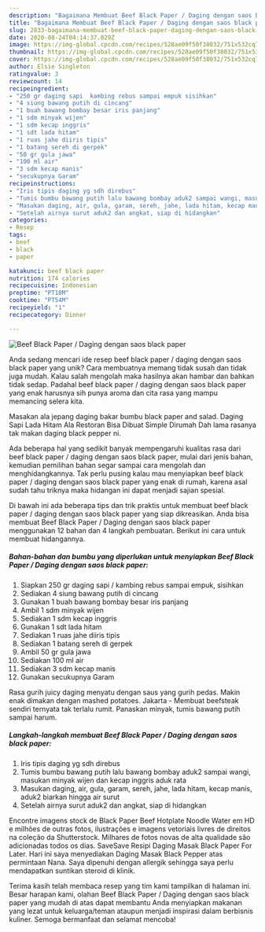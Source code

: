 ```yaml
---
description: "Bagaimana Membuat Beef Black Paper / Daging dengan saos black paper yang Bikin Ngiler"
title: "Bagaimana Membuat Beef Black Paper / Daging dengan saos black paper yang Bikin Ngiler"
slug: 2833-bagaimana-membuat-beef-black-paper-daging-dengan-saos-black-paper-yang-bikin-ngiler
date: 2020-08-24T04:14:37.029Z
image: https://img-global.cpcdn.com/recipes/528ae09f50f38032/751x532cq70/beef-black-paper-daging-dengan-saos-black-paper-foto-resep-utama.jpg
thumbnail: https://img-global.cpcdn.com/recipes/528ae09f50f38032/751x532cq70/beef-black-paper-daging-dengan-saos-black-paper-foto-resep-utama.jpg
cover: https://img-global.cpcdn.com/recipes/528ae09f50f38032/751x532cq70/beef-black-paper-daging-dengan-saos-black-paper-foto-resep-utama.jpg
author: Elsie Singleton
ratingvalue: 3
reviewcount: 14
recipeingredient:
- "250 gr daging sapi  kambing rebus sampai empuk sisihkan"
- "4 siung bawang putih di cincang"
- "1 buah bawang bombay besar iris panjang"
- "1 sdm minyak wijen"
- "1 sdm kecap inggris"
- "1 sdt lada hitam"
- "1 ruas jahe diiris tipis"
- "1 batang sereh di gerpek"
- "50 gr gula jawa"
- "100 ml air"
- "3 sdm kecap manis"
- "secukupnya Garam"
recipeinstructions:
- "Iris tipis daging yg sdh direbus"
- "Tumis bumbu bawang putih lalu bawang bombay aduk2 sampai wangi, masukan minyak wijen dan kecap inggris aduk rata"
- "Masukan daging, air, gula, garam, sereh, jahe, lada hitam, kecap manis, aduk2 biarkan hingga air surut"
- "Setelah airnya surut aduk2 dan angkat, siap di hidangkan"
categories:
- Resep
tags:
- beef
- black
- paper

katakunci: beef black paper 
nutrition: 174 calories
recipecuisine: Indonesian
preptime: "PT18M"
cooktime: "PT54M"
recipeyield: "1"
recipecategory: Dinner

---
```



![Beef Black Paper / Daging dengan saos black paper](https://img-global.cpcdn.com/recipes/528ae09f50f38032/751x532cq70/beef-black-paper-daging-dengan-saos-black-paper-foto-resep-utama.jpg)

Anda sedang mencari ide resep beef black paper / daging dengan saos black paper yang unik? Cara membuatnya memang tidak susah dan tidak juga mudah. Kalau salah mengolah maka hasilnya akan hambar dan bahkan tidak sedap. Padahal beef black paper / daging dengan saos black paper yang enak harusnya sih punya aroma dan cita rasa yang mampu memancing selera kita.

Masakan ala jepang daging bakar bumbu black paper and salad. Daging Sapi Lada Hitam Ala Restoran Bisa Dibuat Simple Dirumah Dah lama rasanya tak makan daging black pepper ni.

Ada beberapa hal yang sedikit banyak mempengaruhi kualitas rasa dari beef black paper / daging dengan saos black paper, mulai dari jenis bahan, kemudian pemilihan bahan segar sampai cara mengolah dan menghidangkannya. Tak perlu pusing kalau mau menyiapkan beef black paper / daging dengan saos black paper yang enak di rumah, karena asal sudah tahu triknya maka hidangan ini dapat menjadi sajian spesial.


Di bawah ini ada beberapa tips dan trik praktis untuk membuat beef black paper / daging dengan saos black paper yang siap dikreasikan. Anda bisa membuat Beef Black Paper / Daging dengan saos black paper menggunakan 12 bahan dan 4 langkah pembuatan. Berikut ini cara untuk membuat hidangannya.

<!--inarticleads1-->

##### Bahan-bahan dan bumbu yang diperlukan untuk menyiapkan Beef Black Paper / Daging dengan saos black paper:

1. Siapkan 250 gr daging sapi / kambing rebus sampai empuk, sisihkan
1. Sediakan 4 siung bawang putih di cincang
1. Gunakan 1 buah bawang bombay besar iris panjang
1. Ambil 1 sdm minyak wijen
1. Sediakan 1 sdm kecap inggris
1. Gunakan 1 sdt lada hitam
1. Sediakan 1 ruas jahe diiris tipis
1. Sediakan 1 batang sereh di gerpek
1. Ambil 50 gr gula jawa
1. Sediakan 100 ml air
1. Sediakan 3 sdm kecap manis
1. Gunakan secukupnya Garam


Rasa gurih juicy daging menyatu dengan saus yang gurih pedas. Makin enak dimakan dengan mashed potatoes. Jakarta - Membuat beefsteak sendiri ternyata tak terlalu rumit. Panaskan minyak, tumis bawang putih sampai harum. 

<!--inarticleads2-->

##### Langkah-langkah membuat Beef Black Paper / Daging dengan saos black paper:

1. Iris tipis daging yg sdh direbus
1. Tumis bumbu bawang putih lalu bawang bombay aduk2 sampai wangi, masukan minyak wijen dan kecap inggris aduk rata
1. Masukan daging, air, gula, garam, sereh, jahe, lada hitam, kecap manis, aduk2 biarkan hingga air surut
1. Setelah airnya surut aduk2 dan angkat, siap di hidangkan


Encontre imagens stock de Black Paper Beef Hotplate Noodle Water em HD e milhões de outras fotos, ilustrações e imagens vetoriais livres de direitos na coleção da Shutterstock. Milhares de fotos novas de alta qualidade são adicionadas todos os dias. SaveSave Resipi Daging Masak Black Paper For Later. Hari ini saya menyediakan Daging Masak Black Pepper atas permintaan Nana. Saya dipenuhi dengan allergik sehingga saya perlu mendapatkan suntikan steroid di klinik. 

Terima kasih telah membaca resep yang tim kami tampilkan di halaman ini. Besar harapan kami, olahan Beef Black Paper / Daging dengan saos black paper yang mudah di atas dapat membantu Anda menyiapkan makanan yang lezat untuk keluarga/teman ataupun menjadi inspirasi dalam berbisnis kuliner. Semoga bermanfaat dan selamat mencoba!
